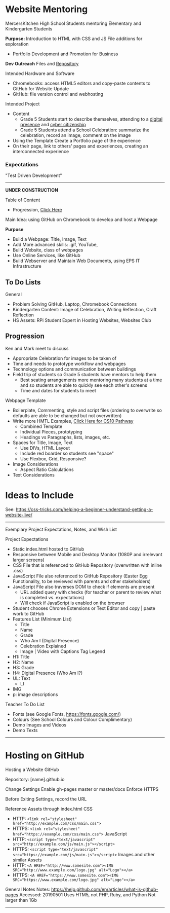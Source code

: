 # Website Mentoring
MercersKitchen High School Students mentoring Elementary and Kindergarten Students

**Purpose:** Introduction to HTML with CSS and JS File additions for exploration
- Portfolio Development and Promotion for Business

**Dev Outreach** Files and <a href="https://github.com/Dev-Outreach/Introduction-Static-HTML">Repository</a>

Intended Hardware and Software
- Chromebooks: access HTML5 editors and copy-paste contents to GitHub for Website Update
- GitHub: file version control and webhosting

Intended Project
- Content
  - Grade 5 Students start to describe themselves, attending to a <a href="http://www.2learn.ca/ydp/digcitizen.aspx">digital presence</a> and <a href="http://www.2learn.ca/ydp/">cyber citizenship</a>
  - Grade 5 Students attend a School Celebration: summarize the celebration, record an image, comment on the image
- Using the Template Create a Portfolio page of the experience
- On their page, link to others' pages and experiences, creating an interconnected experience

### Expectations

"Test Driven Development"

---

**UNDER CONSTRUCTION**

Table of Content
- Progression, <a href="https://github.com/MercersKitchen/Website-Mentoring#progression">Click Here</a>

Main Idea: using GitHub on Chromebook to develop and host a Webpage

**Purpose**
- Build a Webpage: Title, Image, Text
- Add More advanced skills: .gif, YouTube,
- Build Website, class of webpages
- Use Online Services, like GitHub
- Build Webserver and Maintain Web Documents, using EPS IT Infrastructure

## To Do Lists

General
- Problem Solving GitHub, Laptop, Chromebook Connections
- Kindergarten Content: Image of Celebration, Writing Reflection, Craft Reflection
- HS Assets: RPi Student Expert in Hosting Websites, Websites Club

## Progression

Ken and Mark meet to discuss
- Appropriate Celebration for images to be taken of
- Time and needs to prototype workflow and webpages
- Technology options and communication between buildings
- Field trip of students so Grade 5 students have mentors to help them
  - Best seating arrangements more mentoring many students at a time and so students are able to quickly see each other's screens
  - Time and dates for students to meet

Webpage Template
- Boilerplate, Commenting, style and script files (ordering to overwrite so defaults are able to be changed but not overwritten)
- Write more HMTL Examples, <a href="https://github.com/MercersKitchen/CS10/tree/master/Websites/HTML%20Resources/HTML%20Examples">Click Here for CS10 Pathway</a>
  - Combined Template
  - Individual Pieces, prototyping
  - Headings vs Paragraphs, lists, images, etc.
- Spaces for Title, Image, Text
  - Use DIVs, HTML Layout
  - Include red boarder so students see "space"
  - Use Flexbox, Grid, Responsive?
- Image Considerations
  - Aspect Ratio Calculations
- Text Considerations

# Ideas to Include

See: https://css-tricks.com/helping-a-beginner-understand-getting-a-website-live/

---

Exemplary Project Expectations, Notes, and Wish List

Project Expectations
- Static index.html hosted to GitHub
- Responsive between Mobile and Desktop Monitor (1080P and irrelevant larger screens)
- CSS File that is referenced to GitHub Repository (overwritten with inline .css)
- JavaScript File also referenced to GitHub Repository (Easter Egg Functionality, to be reviewed with parents and other stakeholders)
- JavaScript File also traverses DOM to check if elements are present
  - URL added query with checks (for teacher or parent to review what is completed vs. expectations)
  - Will check if JavaScript is enabled on the browser
- Student chooses Chrome Extensions or Text Editor and copy | paste work to GitHub
- Features List (Minimum List)
  - Title
  - Name
  - Grade
  - Who Am I (Digital Presence)
  - Celebration Explained
  - Image | Video with Captions
Tag Legend
- H1: Title
- H2: Name
- H3: Grade
- H4: Digital Presence (Who Am I?)
- UL: Text
  - LI
- IMG
- p: image descriptions

Teacher To Do List
- Fonts (see Google Fonts, https://fonts.google.com/)
- Colours (See School Colours and Colour Complimentary)
- Demo Images and Videos
- Demo Texts

---

# Hosting on GitHub

Hosting a Website GitHub

Repository: [name].github.io

Change Settings
Enable gh-pages master or master/docs
Enforce HTTPS

Before Exiting Settings, record the URL

Reference Assets through index.html
CSS
  - HTTP: ```<link rel="stylesheet" href="http://example.com/css/main.css">```
  - HTTPS: ```<link rel="stylesheet" href="https://example.com/css/main.css">```
JavaScript
  - HTTP: ```<script type="text/javascript" src="http://example.com/js/main.js"></script>```
  - HTTPS: ```<script type="text/javascript" src="https://example.com/js/main.js"></script>```
Images and other similar Assets
  - HTTP: ```<A HREF="http://www.somesite.com"><IMG SRC="http://www.example.com/logo.jpg" alt="Logo"></a>```
  - HTTPS: ```<A HREF="https://www.somesite.com"><IMG SRC="https://www.example.com/logo.jpg" alt="Logo"></a>```

General Notes
Notes: https://help.github.com/en/articles/what-is-github-pages
Accessed: 20190501
Uses HTM5, not PHP, Ruby, and Python
Not larger than 1Gb

---
